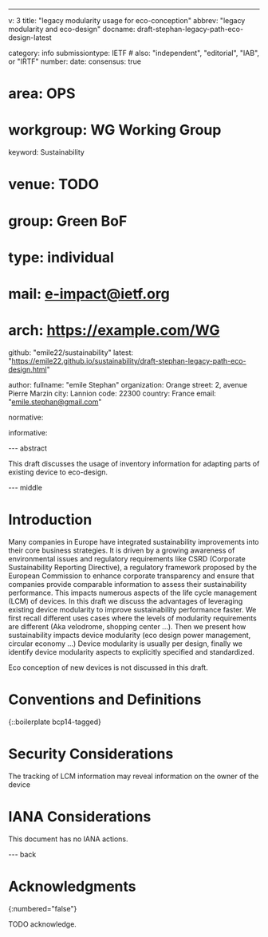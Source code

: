 ---
v: 3
title: "legacy modularity usage for eco-conception"
abbrev: "legacy modularity and eco-design"
docname: draft-stephan-legacy-path-eco-design-latest

category: info
submissiontype: IETF  # also: "independent", "editorial", "IAB", or "IRTF"
number:
date:
consensus: true
# area: OPS
# workgroup: WG Working Group
keyword: Sustainability

#  venue: TODO
#  group: Green BoF
#  type: individual
#  mail: e-impact@ietf.org
#  arch: https://example.com/WG
  github: "emile22/sustainability"
  latest: "https://emile22.github.io/sustainability/draft-stephan-legacy-path-eco-design.html"

author:
    fullname: "emile Stephan"
    organization: Orange
    street: 2, avenue Pierre Marzin
    city: Lannion
    code: 22300
    country: France
    email: "emile.stephan@gmail.com"

normative:

informative:


--- abstract

This draft discusses the usage of inventory information for adapting parts of existing device to eco-design.

--- middle

# Introduction

Many companies in Europe have integrated sustainability improvements into their core business strategies. It is driven by a growing awareness of environmental issues and regulatory requirements like CSRD (Corporate Sustainability Reporting Directive), a regulatory framework proposed by the European Commission to enhance corporate transparency and ensure that companies provide comparable information to assess their sustainability performance.
This impacts numerous aspects of the life cycle management (LCM) of devices. In this draft we discuss the advantages of leveraging existing device modularity to improve sustainability performance faster.
We first recall different uses cases where the levels of modularity requirements are different (Aka velodrome, shopping center ...). Then we present how sustainability impacts device modularity (eco design power management, circular economy ...) Device modularity is usually per design, finally we identify device modularity aspects to explicitly specified and standardized.

Eco conception of new devices is not discussed in this draft.

# Conventions and Definitions

{::boilerplate bcp14-tagged}


# Security Considerations

The tracking of LCM information may reveal information on the owner of the device


# IANA Considerations

This document has no IANA actions.


--- back

# Acknowledgments
{:numbered="false"}

TODO acknowledge.

